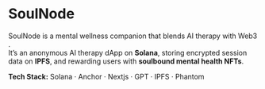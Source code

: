 # SoulNode

SoulNode is a mental wellness companion that blends AI therapy with Web3 .  
It’s an anonymous AI therapy dApp on **Solana**, storing encrypted session data on **IPFS**, and rewarding users with **soulbound mental health NFTs**.

**Tech Stack:** Solana · Anchor · Nextjs · GPT · IPFS · Phantom
